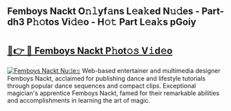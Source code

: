## Femboys Nackt O𝚗𝚕yf𝚊ns L𝚎a𝚔ed N𝚞𝚍es - Part-dh3 P𝚑𝚘tos Vi𝚍𝚎o - H𝚘𝚝 Part L𝚎a𝚔s pGoiy

# <h2><a href="http://kf0zdg1.oniu.top/?m=Femboys+Nackt">🔗👉 🔴 Femboys Nackt P𝚑ot𝚘𝚜 V𝚒d𝚎o</a></h2>

[![Femboys Nackt Nu𝚍e𝚜](https://i.imgur.com/0qMVB7G.gif)](http://kf0zdg1.oniu.top/?m=Femboys+Nackt)
Web-based entertainer and multimedia designer Femboys Nackt, acclaimed for publishing dance and lifestyle tutorials through popular dance sequences and compact clips. Exceptional magician's apprentice Femboys Nackt, famed for their remarkable abilities and accomplishments in learning the art of magic.  
